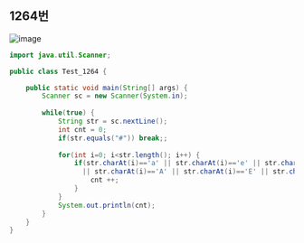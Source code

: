 ## 1264번
![image](https://user-images.githubusercontent.com/70584146/153736278-aaeb66f9-9058-4df4-a7a8-16637935f0fb.png)
```java
import java.util.Scanner;

public class Test_1264 {

	public static void main(String[] args) {
		Scanner sc = new Scanner(System.in);
		
		while(true) {
			String str = sc.nextLine();
			int cnt = 0;
			if(str.equals("#")) break;;
			
			for(int i=0; i<str.length(); i++) {
				if(str.charAt(i)=='a' || str.charAt(i)=='e' || str.charAt(i)=='i' || str.charAt(i)=='o' || str.charAt(i)=='u'
				  || str.charAt(i)=='A' || str.charAt(i)=='E' || str.charAt(i)=='I' || str.charAt(i)=='O' || str.charAt(i)=='U') {
					cnt ++;
				}
			}
			System.out.println(cnt);
		}
	}
}
```
